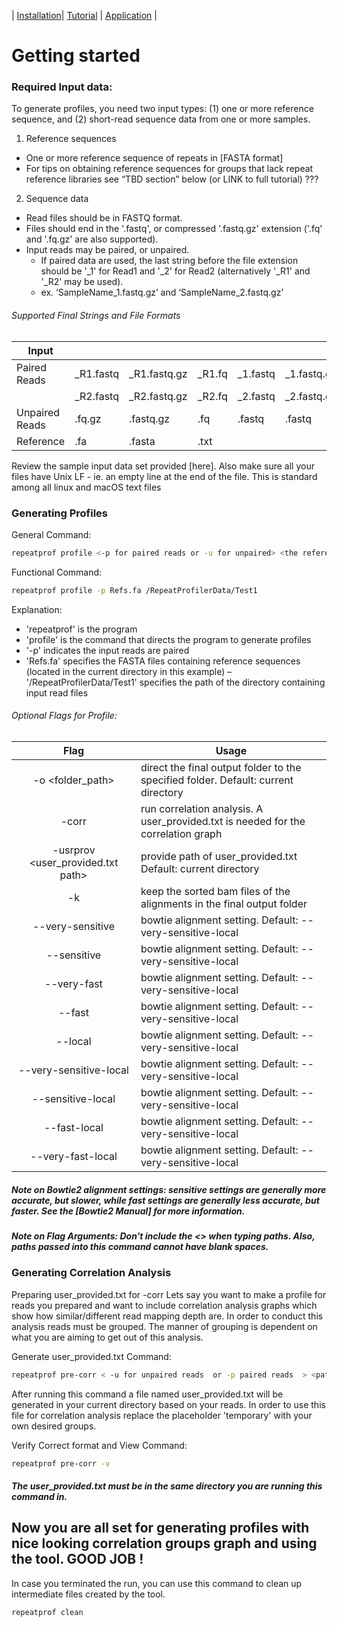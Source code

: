 | [Installation](./readme.md)| [Tutorial](./tutorial.md) | [Application](uses.md) |
# Getting started

### Required Input data:

To generate profiles, you need two input types: (1) one or more reference sequence, and (2) short-read sequence data from one or more samples.

1. Reference sequences
- One or more reference sequence of repeats in [FASTA format]
- For tips on obtaining reference sequences for groups that lack repeat reference libraries see “TBD section” below (or LINK to full tutorial) ???

2. Sequence data
- Read files should be in FASTQ format.
- Files should end in the '.fastq', or compressed '.fastq.gz' extension ('.fq' and '.fq.gz' are also supported).
- Input reads may be paired, or unpaired. 
  - If paired data are used, the last string before the file extension should be '_1' for Read1 and '_2' for Read2 (alternatively '_R1' and '_R2' may be used). 
  - ex. ‘SampleName_1.fastq.gz’ and ‘SampleName_2.fastq.gz’
  
###### Supported Final Strings and File Formats

|  Input |   |   |   |   |   |   |   |
|---|---|---|---|---|---|---|---|
| Paired Reads   | _R1.fastq | _R1.fastq.gz | _R1.fq | _1.fastq | _1.fastq.gz | _1.fq | _1.fq.gz |   
|                | _R2.fastq | _R2.fastq.gz | _R2.fq | _2.fastq | _2.fastq.gz | _2.fq | _2.fq.gz |   
| Unpaired Reads | .fq.gz    | .fastq.gz    | .fq    | .fastq   | .fastq      | .fq   | .fq.gz   |   
| Reference      | .fa       | .fasta       | .txt   |          |             |       |          |                

Review the sample input data set provided [here]. Also make sure all your files have Unix LF - ie. an empty line at the end of the file. This is standard among all linux and macOS text files


### Generating Profiles

General Command:
```sh
repeatprof profile <-p for paired reads or -u for unpaired> <the reference sequence path > <path of the folder containing reads> [optional flags]
```

Functional Command:
```sh
repeatprof profile -p Refs.fa /RepeatProfilerData/Test1
```

Explanation:
- 'repeatprof' is the program
- 'profile' is the command that directs the program to generate profiles
- '-p' indicates the input reads are paired
- 'Refs.fa' specifies the FASTA files containing reference sequences (located in the current directory in this example)
– '/RepeatProfilerData/Test1' specifies the path of the directory containing input read files


###### Optional Flags for Profile:
| Flag| Usage |
|:-----------------------------------:|---|
| -o <folder_path>                    | direct the final output folder to the specified folder. Default: current directory |
| -corr                               | run correlation analysis. A user_provided.txt is needed for the correlation graph |
| -usrprov <user_provided.txt path>   | provide path of user_provided.txt Default: current directory |
| -k                                  | keep the sorted bam files of the alignments in the final output folder |
| --very-sensitive                    | bowtie alignment setting. Default: --very-sensitive-local |
| --sensitive                         | bowtie alignment setting. Default: --very-sensitive-local |
| --very-fast                         | bowtie alignment setting. Default: --very-sensitive-local |
| --fast                              | bowtie alignment setting. Default: --very-sensitive-local |
| --local                             | bowtie alignment setting. Default: --very-sensitive-local |
| --very-sensitive-local              | bowtie alignment setting. Default: --very-sensitive-local |
| --sensitive-local                   | bowtie alignment setting. Default: --very-sensitive-local |
| --fast-local                        | bowtie alignment setting. Default: --very-sensitive-local |
| --very-fast-local                   | bowtie alignment setting. Default: --very-sensitive-local |

##### Note on Bowtie2 alignment settings: sensitive settings are generally more accurate, but slower, while fast settings are generally less accurate, but faster. See the [Bowtie2 Manual] for more information.

##### Note on Flag Arguments: Don't include the <> when typing paths. Also, paths passed into this command cannot have blank spaces.

### Generating Correlation Analysis
Preparing user_provided.txt for -corr
Lets say you want to make a profile for reads you prepared and want to include correlation analysis graphs which show how similar/different read mapping depth are. In order to conduct this analysis reads must be grouped. The manner of grouping is dependent on what you are aiming to get out of this analysis.

Generate user_provided.txt Command:
```sh
repeatprof pre-corr < -u for unpaired reads  or -p paired reads  > <path reads folder>
```

After running this command a file named user_provided.txt will be generated in your current directory based on your reads. In order to use this file for correlation analysis replace the placeholder 'temporary' with your own desired groups.  

Verify Correct format and View Command:
```sh
repeatprof pre-corr -v   
```

##### The user_provided.txt must be in the same directory you are running this command in.

## Now you are all set for generating profiles with nice looking correlation groups graph and using the tool. GOOD JOB !

In case you terminated the run, you can use this command to clean up intermediate files created by the tool.
```sh
repeatprof clean   
```
